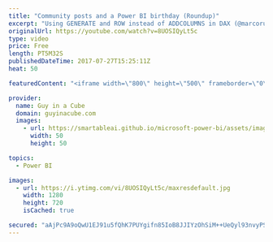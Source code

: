```yaml
---
title: "Community posts and a Power BI birthday (Roundup)"
excerpt: "Using GENERATE and ROW instead of ADDCOLUMNS in DAX (@marcorus) http://www.sqlbi.com/articles/using-generate-and-row-instead-of-addcolumns-in-dax/  Ranking Values with Measures (@powerbitips) https://powerbi.tips/2017/07/ranking-values-with-measures/  How To Find The Latest Custom Visuals In #Power BI?"
originalUrl: https://youtube.com/watch?v=8UOSIQyLt5c
type: video
price: Free
length: PT5M32S
publishedDateTime: 2017-07-27T15:25:11Z
heat: 50

featuredContent: "<iframe width=\"800\" height=\"500\" frameborder=\"0\" src=\"https://www.youtube.com/embed/8UOSIQyLt5c\" allow=\"accelerometer; autoplay; encrypted-media; gyroscope; picture-in-picture\" allowfullscreen></iframe>"

provider:
  name: Guy in a Cube
  domain: guyinacube.com
  images:
    - url: https://smartableai.github.io/microsoft-power-bi/assets/images/organizations/guyinacube.com-50x50.jpg
      width: 50
      height: 50

topics:
  - Power BI

images:
  - url: https://i.ytimg.com/vi/8UOSIQyLt5c/maxresdefault.jpg
    width: 1280
    height: 720
    isCached: true

secured: "aAjPc9A9oQwU1EJ91u5fQhK7PUYgifn85IoB8JJIYzOhSiM++UeQyl93nvyPSyxQslmowq86HLDpV875hBO/Ts6I8tb0VBWwg7Jcfc9qaxwMTH+ihWnn73ROkv5mQp8850uUhWpVJLPsYjs4wBpP06Q3c6ZO5oGHsXsa43Cq5/w0VkTU1K/mi0iegBRCOTn1qsY6b4ksz9jrb3mSiuAjvjQ/fi+Amk7B/0Napf5W8KZ2erxdByQT+SxAWkqkPSu/kDYE6lOAc2XWVp1nO4dacmedOLXzOLmfOaULdEByUzyvmwvnSuUQYkmspDa3jcOrw+wPQVaxuT9RtpHlUcnKG1Wo9wL05clnitw13Xr+jCP1c7zm/ksdr1Ga2v87korOxc4GejmJfUTajlwlnLvrn2QOAI+20HiG7f45VnNGpbU=;VbFlHEsbSS1fVINMjiIgEA=="
---
```


